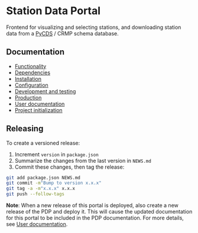 # Station Data Portal

Frontend for visualizing and selecting stations, and downloading station 
data from a 
[PyCDS](https://github.com/pacificclimate/pycds) / CRMP schema database. 

## Documentation

- [Functionality](docs/functionality.md)
- [Dependencies](docs/dependencies.md)
- [Installation](docs/installation.md)
- [Configuration](docs/configuration.md)
- [Development and testing](docs/development.md)
- [Production](docs/production.md)
- [User documentation](docs/user-doc.md)
- [Project initialization](docs/Project-initialization.md)

## Releasing

To create a versioned release:

1. Increment `version` in `package.json`
2. Summarize the changes from the last version in `NEWS.md`
3. Commit these changes, then tag the release:

  ```bash
git add package.json NEWS.md
git commit -m"Bump to version x.x.x"
git tag -a -m"x.x.x" x.x.x
git push --follow-tags
  ```

**Note**: When a new release of this portal is deployed, also create a new 
release of the PDP and deploy it. This will cause the updated documentation 
for this portal to be included in the PDP
documentation. For more details, see [User documentation](docs/user-doc.md).